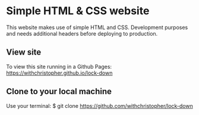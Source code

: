 # Simple HTML & CSS website 
This website makes use of simple HTML and CSS. Development purposes and needs additional headers before deploying to production.
## View site
To view this site running in a Github Pages: https://withchristopher.github.io/lock-down

## Clone to your local machine
Use your terminal: $ git clone https://github.com/withchristopher/lock-down 
